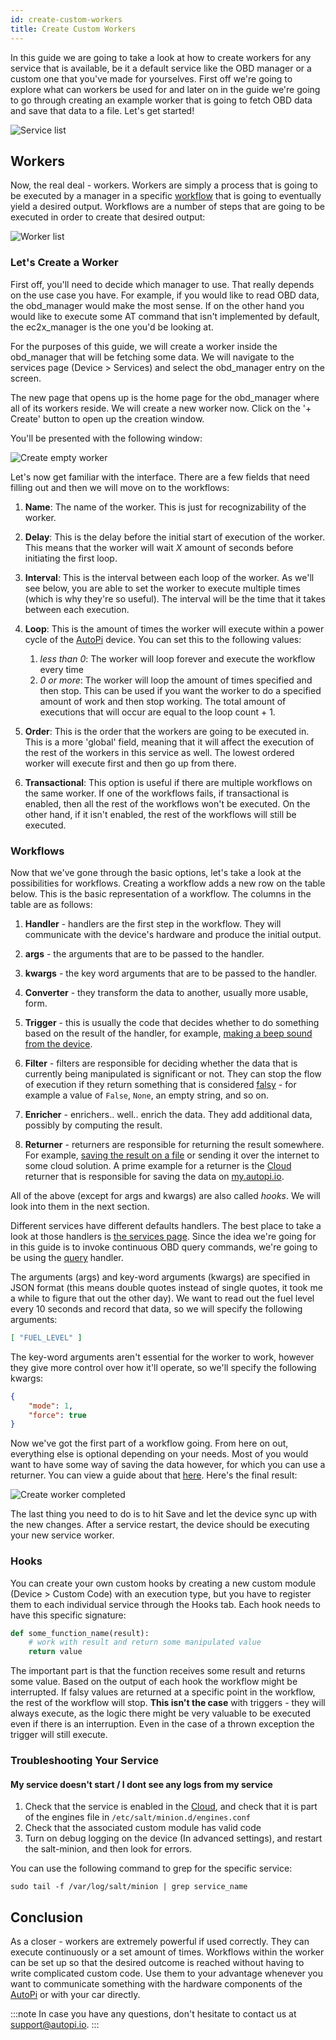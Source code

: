 ```yaml
---
id: create-custom-workers
title: Create Custom Workers
---
```


In this guide we are going to take a look at how to create workers for any service that is
available, be it a default service like the OBD manager or a custom one that you've made for
yourselves. First off we're going to explore what can workers be used for and later on in the guide
we're going to go through creating an example worker that is going to fetch OBD data and save that
data to a file. Let's get started!

![Service list](/img/cloud/device_management/services/create_custom_workers/service_list.png) 

## Workers
Now, the real deal - workers. Workers are simply a process that is going to be executed by a
manager in a specific [workflow](/core/services/index.md) that is going to eventually yield a
desired output. Workflows are a number of steps that are going to be executed in order to create
that desired output:

![Worker list](/img/cloud/device_management/services/create_custom_workers/worker_list.png) 

### Let's Create a Worker
First off, you'll need to decide which manager to use. That really depends on the use case you
have. For example, if you would like to read OBD data, the obd_manager would make the most sense.
If on the other hand you would like to execute some AT command that isn't implemented by default,
the ec2x_manager is the one you'd be looking at.

For the purposes of this guide, we will create a worker inside the obd_manager that will be
fetching some data. We will navigate to the services page (Device > Services) and select the
obd_manager entry on the screen.

The new page that opens up is the home page for the obd_manager where all of its workers reside.
We will create a new worker now. Click on the '+ Create' button to open up the creation window.

You'll be presented with the following window:

![Create empty worker](/img/cloud/device_management/services/create_custom_workers/create_worker_empty.png) 

Let's now get familiar with the interface. There are a few fields that need filling out and then
we will move on to the workflows:

1. **Name**: The name of the worker. This is just for recognizability of the worker.

2. **Delay**: This is the delay before the initial start of execution of the worker. This means
  that the worker will wait *X* amount of seconds before initiating the first loop.

3. **Interval**: This is the interval between each loop of the worker. As we'll see below, you are
  able to set the worker to execute multiple times (which is why they're so useful). The interval
  will be the time that it takes between each execution.

4. **Loop**: This is the amount of times the worker will execute within a power cycle of the [AutoPi](https://www.autopi.io)
  device. You can set this to the following values:

    1. *less than 0*: The worker will loop forever and execute the workflow every time
    2. *0 or more*: The worker will loop the amount of times specified and then stop. This can be
      used if you want the worker to do a specified amount of work and then stop working. The total
      amount of executions that will occur are equal to the loop count + 1.

5. **Order**: This is the order that the workers are going to be executed in. This is a more
  'global' field, meaning that it will affect the execution of the rest of the workers in this
  service as well. The lowest ordered worker will execute first and then go up from there.

6. **Transactional**: This option is useful if there are multiple workflows on the same worker. If
  one of the workflows fails, if transactional is enabled, then all the rest of the workflows won't
  be executed. On the other hand, if it isn't enabled, the rest of the workflows will still be
  executed.

### Workflows
Now that we've gone through the basic options, let's take a look at the possibilities for
workflows. Creating a workflow adds a new row on the table below. This is the basic representation
of a workflow. The columns in the table are as follows:

1. **Handler** - handlers are the first step in the workflow. They will communicate with the
  device's hardware and produce the initial output.

2. **args** - the arguments that are to be passed to the handler.

3. **kwargs** - the key word arguments that are to be passed to the handler.

4. **Converter** - they transform the data to another, usually more usable, form.

5. **Trigger** - this is usually the code that decides whether to do something based on the result
  of the handler, for example, [making a beep sound from the device](/cloud/device_management/triggers/a-guide-to-triggers/).

6. **Filter** - filters are responsible for deciding whether the data that is currently being
  manipulated is significant or not. They can stop the flow of execution if they return something
  that is considered [falsy](https://stackoverflow.com/questions/39983695/what-is-truthy-and-falsy-how-is-it-different-from-true-and-false) -
  for example a value of `False`, `None`, an empty string, and so on. 

7. **Enricher** - enrichers.. well.. enrich the data. They add additional data, possibly by
  computing the result.

8. **Returner** - returners are responsible for returning the result somewhere. For example,
  [saving the result on a file](/cloud/device_management/services/create-custom-returners/)
  or sending it over the internet to some cloud solution. A prime example for a returner is the
  [Cloud](https://www.autopi.io/software-platform/cloud-management) returner that is responsible for saving the data on [my.autopi.io](https://my.autopi.io/).

All of the above (except for args and kwargs) are also called *hooks*. We will look into them in
the next section.

Different services have different defaults handlers. The best place to take a look at those
handlers is [the services page](/core/services/index.md). Since the idea we're going for in this
guide is to invoke continuous OBD query commands, we're going to be using the
[query](/core/services/core-services-obd-manager/#query) handler.

The arguments (args) and key-word arguments (kwargs) are specified in JSON format (this means
double quotes instead of single quotes, it took me a while to figure that out the other day). We
want to read out the fuel level every 10 seconds and record that data, so we will specify the
following arguments:

```json
[ "FUEL_LEVEL" ]
```

The key-word arguments aren't essential for the worker to work, however they give more control over
how it'll operate, so we'll specify the following kwargs:

```json
{
    "mode": 1,
    "force": true
}
```

Now we've got the first part of a workflow going. From here on out, everything else is optional
depending on your needs. Most of you would want to have some way of saving the data however, for
which you can use a returner. You can view a guide about that [here](/cloud/device_management/services/create-custom-returners/).
Here's the final result:

![Create worker completed](/img/cloud/device_management/services/create_custom_workers/create_worker_completed.png)

The last thing you need to do is to hit Save and let the device sync up with the new changes. After
a service restart, the device should be executing your new service worker.

### Hooks
You can create your own custom hooks by creating a new custom module (Device > Custom Code) with
an execution type, but you have to register them to each individual service through the Hooks tab.
Each hook needs to have this specific signature:

```python
def some_function_name(result):
    # work with result and return some manipulated value
    return value
```

The important part is that the function receives some result and returns some value. Based on the
output of each hook the workflow might be interrupted. If falsy values are returned at a specific
point in the workflow, the rest of the workflow will stop. **This isn't the case** with triggers -
they will always execute, as the logic there might be very valuable to be executed even if there is
an interruption. Even in the case of a thrown exception the trigger will still execute.

### Troubleshooting Your Service

#### My service doesn't start / I dont see any logs from my service
1. Check that the service is enabled in the [Cloud](https://www.autopi.io/software-platform/cloud-management), and check that it is part of the engines file in
  `/etc/salt/minion.d/engines.conf`
2. Check that the associated custom module has valid code
3. Turn on debug logging on the device (In advanced settings), and restart the salt-minion, and
  then look for errors.

You can use the following command to grep for the specific service:

```
sudo tail -f /var/log/salt/minion | grep service_name
```

## Conclusion
As a closer - workers are extremely powerful if used correctly. They can execute continuously or a
set amount of times. Workflows within the worker can be set up so that the desired outcome is
reached without having to write complicated custom code. Use them to your advantage whenever you
want to communicate something with the hardware components of the [AutoPi](https://www.autopi.io) or with your car directly.

:::note
In case you have any questions, don't hesitate to contact us at [support@autopi.io](mailto:support@autopi.io).
:::
